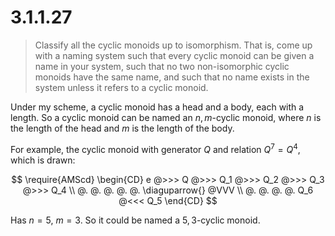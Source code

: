 # 3.1.1.27 

> Classify all the cyclic monoids up to isomorphism. That is, come up with a
> naming system such that every cyclic monoid can be given a name in your
> system, such that no two non-isomorphic cyclic monoids have the same name, and
> such that no name exists in the system unless it refers to a cyclic monoid.

Under my scheme, a cyclic monoid has a head and a body, each with a length. So a
cyclic monoid can be named an $n,m$-cyclic monoid, where $n$ is the length of
the head and $m$ is the length of the body.

For example, the cyclic monoid with generator $Q$ and relation $Q^7 = Q^4$,
which is drawn:

$$
\require{AMScd}
\begin{CD}
e @>>> Q @>>> Q_1 @>>> Q_2 @>>> Q_3 @>>>           Q_4  \\
@.     @.     @.       @.       @.  \diaguparrow{} @VVV \\
@.     @.     @.       @.       Q_6 @<<<           Q_5
\end{CD}
$$

Has $n = 5$, $m=3$. So it could be named a $5,3$-cyclic monoid.
